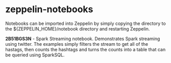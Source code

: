 # zeppelin-notebooks
Notebooks can be imported into Zeppelin by simply copying the directory to the ${ZEPPELIN_HOME}/notebook directory and restarting Zeppelin.

<strong>2B51BGS3N</strong> - Spark Streaming notebook. Demonstrates Spark streaming using twitter. The examples simply filters the stream to get all of the hastags, then counts the hashtags and turns the counts into a table that can be queried using SparkSQL.
